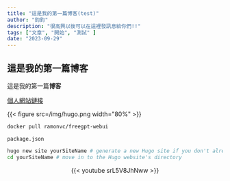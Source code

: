 ```yaml
---
title: "這是我的第一篇博客(test)"
author: "鈞鈞"
description: "很高興以後可以在這裡發訊息給你們!!"
tags: ["文章", "開始", "測試" ]
date: "2023-09-29"
---
```


## 這是我的第一篇博客

這是我的第一篇**博客**

[個人網站鏈接](https://youtube.com/@Jiun?si=oCfrcIO6C9d5AdbD) 

{{< figure src=/img/hugo.png width="80%" >}}






```bash
docker pull ramonvc/freegpt-webui
```

`package.json`



```bash
hugo new site yourSiteName # generate a new Hugo site if you don't already have one
cd yourSiteName # move in to the Hugo website's directory
```




<center>{{< youtube srL5V8JhNww >}}</center>
